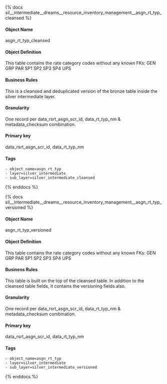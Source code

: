 {% docs sil__intermediate__dreams__resource_inventory_management__asgn_rt_typ_cleansed %}

#### Object Name
asgn_rt_typ_cleansed

#### Object Definition
This table contains the rate category codes without any known FKs:
                        GEN
                        GRP
                        PAR
                        SP1
                        SP2
                        SP3
                        SP4
                        UPS
                    

#### Business Rules
This is a cleansed and deduplicated version of the bronze table inside the silver intermediate layer.

#### Granularity
One record per data_rsrt_asgn_scr_id, data_rt_typ_nm & metadata_checksum combination.

#### Primary key
data_rsrt_asgn_scr_id, data_rt_typ_nm

#### Tags
    - object_name=asgn_rt_typ
    - layer=silver_intermediate
    - sub_layer=silver_intermediate_cleansed

{% enddocs %}

{% docs sil__intermediate__dreams__resource_inventory_management__asgn_rt_typ_versioned %}

#### Object Name
asgn_rt_typ_versioned

#### Object Definition
This table contains the rate category codes without any known FKs:
                        GEN
                        GRP
                        PAR
                        SP1
                        SP2
                        SP3
                        SP4
                        UPS
                    

#### Business Rules
This table is built on the top of the cleansed table. In addition to the cleansed table fields, it contains the versioning fields also.

#### Granularity
One record per data_rsrt_asgn_scr_id, data_rt_typ_nm & metadata_checksum combination.

#### Primary key
data_rsrt_asgn_scr_id, data_rt_typ_nm

#### Tags
    - object_name=asgn_rt_typ
    - layer=silver_intermediate
    - sub_layer=silver_intermediate_versioned

{% enddocs %}